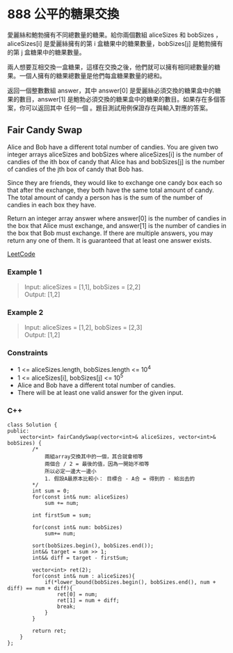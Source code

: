 # 888 公平的糖果交換

愛麗絲和鮑勃擁有不同總數量的糖果。給你兩個數組 aliceSizes 和 bobSizes ，aliceSizes[i] 是愛麗絲擁有的第 i 盒糖果中的糖果數量，bobSizes[j] 是鮑勃擁有的第 j 盒糖果中的糖果數量。

兩人想要互相交換一盒糖果，這樣在交換之後，他們就可以擁有相同總數量的糖果。一個人擁有的糖果總數量是他們每盒糖果數量的總和。

返回一個整數數組 answer，其中 answer[0] 是愛麗絲必須交換的糖果盒中的糖果的數目，answer[1] 是鮑勃必須交換的糖果盒中的糖果的數目。如果存在多個答案，你可以返回其中 任何一個 。題目測試用例保證存在與輸入對應的答案。

##  Fair Candy Swap

Alice and Bob have a different total number of candies. You are given two integer arrays aliceSizes and bobSizes where aliceSizes[i] is the number of candies of the ith box of candy that Alice has and bobSizes[j] is the number of candies of the jth box of candy that Bob has.

Since they are friends, they would like to exchange one candy box each so that after the exchange, they both have the same total amount of candy. The total amount of candy a person has is the sum of the number of candies in each box they have.

Return an integer array answer where answer[0] is the number of candies in the box that Alice must exchange, and answer[1] is the number of candies in the box that Bob must exchange. If there are multiple answers, you may return any one of them. It is guaranteed that at least one answer exists.

[LeetCode](https://leetcode.cn/problems/fair-candy-swap/)

### Example 1

> Input: aliceSizes = [1,1], bobSizes = [2,2]  
Output: [1,2]  

### Example 2

> Input: aliceSizes = [1,2], bobSizes = [2,3]  
Output: [1,2]  

### Constraints

* 1 <= aliceSizes.length, bobSizes.length <= 10<sup>4</sup>
* 1 <= aliceSizes[i], bobSizes[j] <= 10<sup>5</sup>
* Alice and Bob have a different total number of candies.
* There will be at least one valid answer for the given input.
 


### C++ 

```
class Solution {
public:
    vector<int> fairCandySwap(vector<int>& aliceSizes, vector<int>& bobSizes) {
        /*
            兩組array交換其中的一個，其合就會相等
            兩個合 / 2 = 最後的值，因為一開始不相等
            所以必定一邊大一邊小
            1. 假設A最原本比較小： 目標合 - A合 = 得到的 - 給出去的                        
        */
        int sum = 0;
        for(const int& num: aliceSizes)
            sum += num;
           
        int firstSum = sum;

        for(const int& num: bobSizes)
            sum+= num;
        
        sort(bobSizes.begin(), bobSizes.end());
        int&& target = sum >> 1;
        int&& diff = target - firstSum;         

        vector<int> ret(2);
        for(const int& num : aliceSizes){
            if(*lower_bound(bobSizes.begin(), bobSizes.end(), num + diff) == num + diff){
                ret[0] = num;
                ret[1] = num + diff;
                break;
            }
        }

        return ret;
    }
};
```